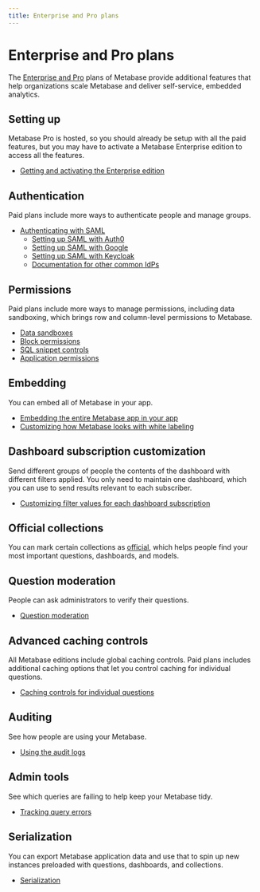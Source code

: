 ```yaml
---
title: Enterprise and Pro plans
---
```


# Enterprise and Pro plans

The [Enterprise and Pro][pricing] plans of Metabase provide additional features that help organizations scale Metabase and deliver self-service, embedded analytics.

## Setting up

Metabase Pro is hosted, so you should already be setup with all the paid features, but you may have to activate a Metabase Enterprise edition to access all the features.

- [Getting and activating the Enterprise edition](activating-the-enterprise-edition.html)

## Authentication

Paid plans include more ways to authenticate people and manage groups.

- [Authenticating with SAML](authenticating-with-saml.html)
  - [Setting up SAML with Auth0](authenticating-with-saml.html)
  - [Setting up SAML with Google](saml-google.html)
  - [Setting up SAML with Keycloak](saml-keycloak.html)
  - [Documentation for other common IdPs](../enterprise-guide/authenticating-with-saml.html#documentation-for-other-common-idps)

## Permissions

Paid plans include more ways to manage permissions, including data sandboxing, which brings row and column-level permissions to Metabase.

- [Data sandboxes](data-sandboxes.html)
- [Block permissions](../administration-guide/data-permissions.html#block-access)
- [SQL snippet controls](sql-snippets.html)
- [Application permissions](../administration-guide/application-permissions.html)

## Embedding

You can embed all of Metabase in your app.

- [Embedding the entire Metabase app in your app](full-app-embedding.html)
- [Customizing how Metabase looks with white labeling](whitelabeling.html)

## Dashboard subscription customization

Send different groups of people the contents of the dashboard with different filters applied. You only need to maintain one dashboard, which you can use to send results relevant to each subscriber.

- [Customizing filter values for each dashboard subscription](dashboard-subscriptions.html)

## Official collections

You can mark certain collections as [official](../users-guide/collections.html#official-collections), which helps people find your most important questions, dashboards, and models.

## Question moderation

People can ask administrators to verify their questions.

- [Question moderation](../users-guide/06-sharing-answers.html#question-moderation)

## Advanced caching controls

All Metabase editions include global caching controls. Paid plans includes additional caching options that let you control caching for individual questions.

- [Caching controls for individual questions](../users-guide/06-sharing-answers.html#caching-results)

## Auditing

See how people are using your Metabase.

- [Using the audit logs](audit.html)

## Admin tools

See which queries are failing to help keep your Metabase tidy.

- [Tracking query errors](tools.html)

## Serialization

You can export Metabase application data and use that to spin up new instances preloaded with questions, dashboards, and collections.

- [Serialization](serialization.html)

[pricing]: https://www.metabase.com/pricing/
